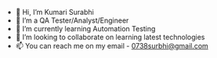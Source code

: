 - 👋 Hi, I’m Kumari Surabhi
- 👀 I’m a QA Tester/Analyst/Engineer
- 🌱 I’m currently learning Automation Testing
- 💞️ I’m looking to collaborate on learning latest technologies
- 📫 You can reach me on my email - 0738surbhi@gmail.com

<!---
swabhi0704/swabhi0704 is a ✨ special ✨ repository because its `README.md` (this file) appears on your GitHub profile.
You can click the Preview link to take a look at your changes.
--->
